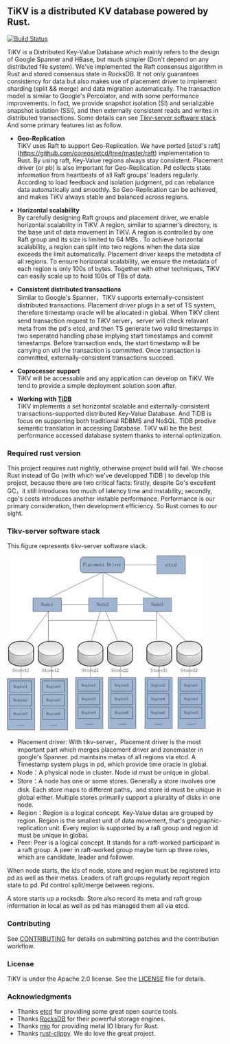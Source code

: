 ## TiKV is a distributed KV database powered by Rust.


[![Build Status](https://travis-ci.org/pingcap/tikv.svg?branch=master)](https://travis-ci.org/pingcap/tikv)


TiKV is a Distributed Key-Value Database which mainly refers to the design of Google Spanner and HBase, but much simpler (Don't depend on any distributed file system). We've implemented the Raft consensus algorithm in Rust and stored consensus state in RocksDB. It not only guarantees consistency for data but also makes use of placement driver to implement sharding (split && merge) and data migration automatically. The transaction model is similar to Google's Percolator, and with some performance improvements. In fact, we provide snapshot isolation (SI) and serializable snapshot isolation (SSI), and then externally consistent reads and writes in distributed transactions. Some details can see [Tikv-server software stack](#Tikv-server-software-stack). And some primary features list as follow.

- __Geo-Replication__  
TiKV uses Raft to support Geo-Replication. We have ported [etcd's raft] (https://github.com/coreos/etcd/tree/master/raft) implementation to Rust. By using raft, Key-Value regions always stay consistent. Placement driver (or pb) is also important for Geo-Replication. Pd collects state information from heartbeats of all Raft groups' leaders regularly. According to load feedback and isolation judgment, pd can rebalance data automatically and smoothly. So Geo-Replication can be achieved, and makes TiKV always stable and balanced across regions. 

- __Horizontal scalability__  
By carefully designing Raft groups and placement driver, we enable horizontal scalability in TiKV. A region, similar to spanner’s directory, is the base unit of data movement in TiKV. A region is controlled by one Raft group and its size is limited to 64 MBs . To achieve horizontal scalability, a region can split into two regions when the data size exceeds the limit automatically. Placement driver keeps the metadata of all regions. To ensure horizontal scalability, we ensure the metadata of each region is only 100s of bytes. Together with other techniques, TiKV can easily scale up to hold 100s of TBs of data.

- __Consistent distributed transactions__  
Similar to Google's Spanner，TiKV supports externally-consistent distributed transactions. Placement driver plugs in a set of TS system, therefore timestamp oracle will be allocated in global. When TiKV client send transaction request to TiKV server，server will check relavant meta from the pd's etcd, and then TS generate two valid timestamps in two seperated handling phase implying start timestamps and commit timestamps. Before transaction ends, the start timestamp will be carrying on util the transaction is committed. Once transaction is committed, externally-consistent transactions succeed.

- __Coprocessor support__  
TiKV will be accessable and any application can develop on TiKV. We tend to provide a simple deployment solution soon after.

- __Working with [TiDB](https://github.com/pingcap/tidb)__  
TiKV implements a set horizontal scalable and externally-consistent  transactions-supported distributed Key-Value Database. And TiDB is focus on supporting both traditional RDBMS and NoSQL. TiDB prodive semantic translation in accessing Database. TiKV will be the best performance accessed database system thanks to internal optimization.

### Required rust version

This project requires rust nightly, otherwise project build will fail. We choose Rust instead of Go (with which we've developped TiDB ) to develop this project, because there are two critical facts: firstly, despite Go's excellent GC，it still introduces too much of latency time and instability; secondly, cgo's costs introduces another instable performance. Performance is our primary consideration, then development efficiency. So Rust comes to our sight. 

### Tikv-server software stack
This figure represents tikv-server software stack. 

![image](images/tikv_stack.png)

- Placement driver: With tikv-server，Placement driver is the most important part which merges placement driver and zonemaster in google's Spanner. pd maintains metas of all regions via etcd. A Timestamp system plugs in pd, which provide time oracle in global.
- Node：A physical node in cluster. Node id must be unique in global.
- Store：A node has one or some stores. Generally a store involves one disk. Each store maps to different paths，and store id must be unique in global either. Multiple stores primarily support a plurality of disks in one node.
- Region：Region is a logical concept. Key-Value datas are grouped by region. Region is the smallest unit of data movement, that's  geographic-replication unit. Every region is supported by a raft group and region id must be unique in global. 
- Peer: Peer is a logical concept. It stands for a raft-worked participant in a raft group. A peer in raft-worked group maybe turn up three roles, which are candidate, leader and follower.

When node starts, the ids of node, store and region must be registered into pd as well as their metas. Leaders of raft groups regularly report region state to pd. Pd control split/merge between regions.

A store starts up a rocksdb. Store also record its meta and raft group information in local as well as pd has managed them all via etcd. 

### Contributing

See [CONTRIBUTING](./CONTRIBUTING.md) for details on submitting patches and the contribution workflow.

### License

TiKV is under the Apache 2.0 license. See the [LICENSE](./LICENSE) file for details.


### Acknowledgments
- Thanks [etcd](https://github.com/coreos/etcd) for providing some great open source tools.
- Thanks [RocksDB](https://github.com/facebook/rocksdb) for their powerful storage engines.
- Thanks [mio](https://github.com/carllerche/mio) for providing metal IO library for Rust.
- Thanks [rust-clippy](https://github.com/Manishearth/rust-clippy). We do love the great project. 
